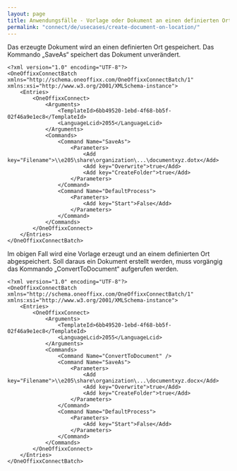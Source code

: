 ```yaml
---
layout: page
title: Anwendungsfälle - Vorlage oder Dokument an einen definierten Ort speichern
permalink: "connect/de/usecases/create-document-on-location/"
---
```


Das erzeugte Dokument wird an einen definierten Ort gespeichert. Das Kommando „SaveAs“ speichert das Dokument unverändert. 

    <?xml version="1.0" encoding="UTF-8"?>
    <OneOffixxConnectBatch xmlns="http://schema.oneoffixx.com/OneOffixxConnectBatch/1" xmlns:xsi="http://www.w3.org/2001/XMLSchema-instance">
    	<Entries>
    		<OneOffixxConnect>
    			<Arguments>
    				<TemplateId>6bb49520-1ebd-4f68-bb5f-02f46a9e1ec8</TemplateId>
    				<LanguageLcid>2055</LanguageLcid>
    			</Arguments>
    			<Commands>
    				<Command Name="SaveAs">
    					<Parameters>
    						<Add key="Filename">\\e205\share\organization\...\documentxyz.dotx</Add>
    						<Add key="Overwrite">true</Add>
    						<Add key="CreateFolder">true</Add>
    					</Parameters>
    				</Command>
    				<Command Name="DefaultProcess">
    					<Parameters>
    						<Add key="Start">False</Add>
    					</Parameters>
    				</Command>
    			</Commands>
    		</OneOffixxConnect>
    	</Entries>
    </OneOffixxConnectBatch>

Im obigen Fall wird eine Vorlage erzeugt und an einem definierten Ort abgespeichert. Soll daraus ein Dokument erstellt werden, muss vorgängig das Kommando „ConvertToDocument“ aufgerufen werden.

    <?xml version="1.0" encoding="UTF-8"?>
    <OneOffixxConnectBatch xmlns="http://schema.oneoffixx.com/OneOffixxConnectBatch/1" xmlns:xsi="http://www.w3.org/2001/XMLSchema-instance">
    	<Entries>
    		<OneOffixxConnect>
    			<Arguments>
    				<TemplateId>6bb49520-1ebd-4f68-bb5f-02f46a9e1ec8</TemplateId>
    				<LanguageLcid>2055</LanguageLcid>
    			</Arguments>
    			<Commands>
    				<Command Name="ConvertToDocument" />
    				<Command Name="SaveAs">
    					<Parameters>
    						<Add key="Filename">\\e205\share\organization\...\documentxyz.docx</Add>
    						<Add key="Overwrite">true</Add>
    						<Add key="CreateFolder">true</Add>
    					</Parameters>
    				</Command>
    				<Command Name="DefaultProcess">
    					<Parameters>
    						<Add key="Start">False</Add>
    					</Parameters>
    				</Command>
    			</Commands>
    		</OneOffixxConnect>
    	</Entries>
    </OneOffixxConnectBatch>
